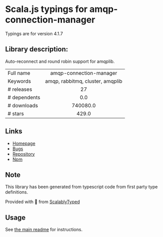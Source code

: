 
# Scala.js typings for amqp-connection-manager

Typings are for version 4.1.7

## Library description:
Auto-reconnect and round robin support for amqplib.

|                    |                 |
| ------------------ | :-------------: |
| Full name          | amqp-connection-manager |
| Keywords           | amqp, rabbitmq, cluster, amqplib |
| # releases         | 27 |
| # dependents       | 0.0 |
| # downloads        | 740080.0 |
| # stars            | 429.0 |

## Links
- [Homepage](https://github.com/jwalton/node-amqp-connection-manager)
- [Bugs](https://github.com/jwalton/node-amqp-connection-manager/issues)
- [Repository](https://github.com/jwalton/node-amqp-connection-manager)
- [Npm](https://www.npmjs.com/package/amqp-connection-manager)
    


## Note
This library has been generated from typescript code from first party type definitions.

Provided with :purple_heart: from [ScalablyTyped](https://github.com/oyvindberg/ScalablyTyped)

## Usage
See [the main readme](../../readme.md) for instructions.



